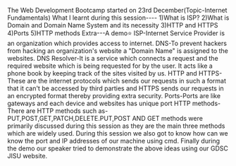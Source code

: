 The Web Development Bootcamp started on 23rd December(Topic-Internet Fundamentals)
What I learnt during this session----
1)What is ISP?
2)What is Domain and Domain Name System and its necessity
3)HTTP and HTTPS
4)Ports
5)HTTP methods
Extra---A demo⭐
ISP-Internet Service Provider is an organization which provides access to internet.
DNS-To prevent hackers from hacking an organization's website a "Domain Name" is assigned to the websites.
DNS Resolver-It is a service which connects a request and the required website which is being requested for by the user. It acts like a phone book by keeping track of the sites visited by us.
HTTP and HTTPS-These are the internet protocols which sends our requests in such a format that it can't be accessed by third parties and HTTPS sends our requests in an encrypted format thereby providing extra security.
Ports-Ports are like gateways and each device and websites has unique port
HTTP methods-There are HTTP methods such as-PUT,POST,GET,PATCH,DELETE.PUT,POST AND GET methods were primarily discussed during this session as they are the main three methods which are widely used.
During this session we also got to know how can we know the port and IP addresses of our machine using cmd.
Finally during the demo our speaker tried to demonstrate the above ideas using our GDSC JISU website.
